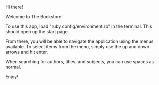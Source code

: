 Hi there! 

Welcome to The Bookstore!

To use this app, load "ruby config/environment.rb" in the terminal. This should open up the start page. 

From there, you will be able to navigate the application using the menus available. To select items from the menu, simply use the up and down arrows and hit enter. 

When searching for authors, titles, and subjects, you can use spaces as normal.

Enjoy!